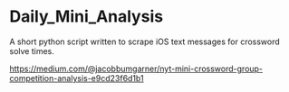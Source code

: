 # Daily_Mini_Analysis
A short python script written to scrape iOS text messages for crossword solve times.


https://medium.com/@jacobbumgarner/nyt-mini-crossword-group-competition-analysis-e9cd23f6d1b1
